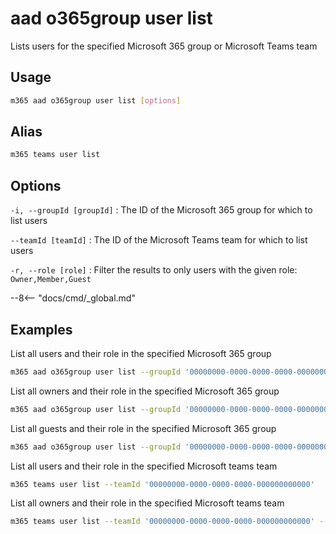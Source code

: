 # aad o365group user list

Lists users for the specified Microsoft 365 group or Microsoft Teams team

## Usage

```sh
m365 aad o365group user list [options]
```

## Alias

```sh
m365 teams user list
```

## Options

`-i, --groupId [groupId]`
: The ID of the Microsoft 365 group for which to list users

`--teamId [teamId]`
: The ID of the Microsoft Teams team for which to list users

`-r, --role [role]`
: Filter the results to only users with the given role: `Owner,Member,Guest`

--8<-- "docs/cmd/_global.md"

## Examples

List all users and their role in the specified Microsoft 365 group

```sh
m365 aad o365group user list --groupId '00000000-0000-0000-0000-000000000000'
```

List all owners and their role in the specified Microsoft 365 group

```sh
m365 aad o365group user list --groupId '00000000-0000-0000-0000-000000000000' --role Owner
```

 List all guests and their role in the specified Microsoft 365 group

```sh
m365 aad o365group user list --groupId '00000000-0000-0000-0000-000000000000' --role Guest
```

List all users and their role in the specified Microsoft teams team

```sh
m365 teams user list --teamId '00000000-0000-0000-0000-000000000000'
```

List all owners and their role in the specified Microsoft teams team

```sh
m365 teams user list --teamId '00000000-0000-0000-0000-000000000000' --role Owner
```